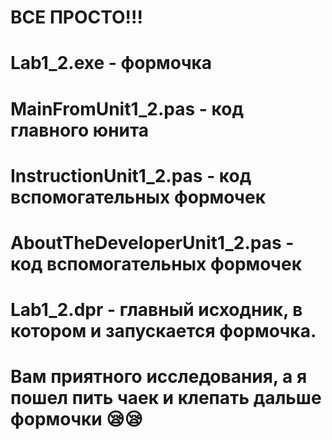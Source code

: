 # ВСЕ ПРОСТО!!!
#
# Lab1_2.exe - формочка
#
# MainFromUnit1_2.pas - код главного юнита
#
# InstructionUnit1_2.pas - код вспомогательных формочек
#
# AboutTheDeveloperUnit1_2.pas - код вспомогательных формочек
#
# Lab1_2.dpr - главный исходник, в котором и запускается формочка.
#
# Вам приятного исследования, а я пошел пить чаек и клепать дальше формочки 😪😪